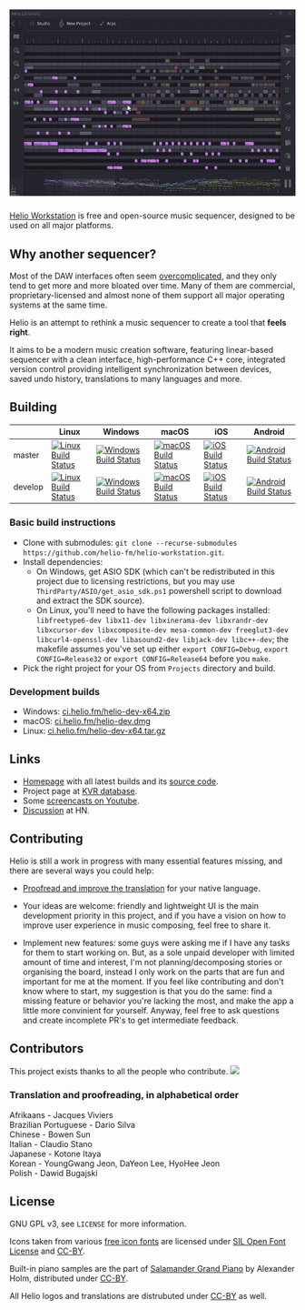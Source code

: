 ## <p align="center"><img src="Resources/screen-v2.png"></p>
[Helio Workstation](https://helio.fm) is free and open-source music sequencer, designed to be used on all major platforms.


## Why another sequencer?

Most of the DAW interfaces often seem [overcomplicated](http://mashable.com/2015/09/18/german-u-boat/), and they only tend to get more and more bloated over time. Many of them are commercial, proprietary-licensed and almost none of them support all major operating systems at the same time.

Helio is an attempt to rethink a music sequencer to create a tool that **feels right**.

It aims to be a modern music creation software, featuring linear-based sequencer with a clean interface, high-performance C++ core, integrated version control providing intelligent synchronization between devices, saved undo history, translations to many languages and more.


## Building

||Linux|Windows|macOS|iOS|Android|
|---|---|---|---|---|---|
|master|[![Linux Build Status](https://travis-matrix-badges.herokuapp.com/repos/helio-fm/helio-workstation/branches/master/3)](https://travis-ci.org/helio-fm/helio-workstation)|[![Windows Build Status](https://ci.appveyor.com/api/projects/status/github/helio-fm/helio-workstation?svg=true&branch=master)](https://ci.appveyor.com/project/helio-fm/helio-workstation)|[![macOS Build Status](https://travis-matrix-badges.herokuapp.com/repos/helio-fm/helio-workstation/branches/master/4)](https://travis-ci.org/helio-fm/helio-workstation)|[![iOS Build Status](https://travis-matrix-badges.herokuapp.com/repos/helio-fm/helio-workstation/branches/master/5)](https://travis-ci.org/helio-fm/helio-workstation)|[![Android Build Status](https://travis-matrix-badges.herokuapp.com/repos/helio-fm/helio-workstation/branches/master/6)](https://travis-ci.org/helio-fm/helio-workstation)|
|develop|[![Linux Build Status](https://travis-matrix-badges.herokuapp.com/repos/helio-fm/helio-workstation/branches/develop/3)](https://travis-ci.org/helio-fm/helio-workstation)|[![Windows Build Status](https://ci.appveyor.com/api/projects/status/github/helio-fm/helio-workstation?svg=true&branch=develop)](https://ci.appveyor.com/project/helio-fm/helio-workstation)|[![macOS Build Status](https://travis-matrix-badges.herokuapp.com/repos/helio-fm/helio-workstation/branches/develop/4)](https://travis-ci.org/helio-fm/helio-workstation)|[![iOS Build Status](https://travis-matrix-badges.herokuapp.com/repos/helio-fm/helio-workstation/branches/develop/5)](https://travis-ci.org/helio-fm/helio-workstation)|[![Android Build Status](https://travis-matrix-badges.herokuapp.com/repos/helio-fm/helio-workstation/branches/develop/6)](https://travis-ci.org/helio-fm/helio-workstation)|

### Basic build instructions

 * Clone with submodules: `git clone --recurse-submodules https://github.com/helio-fm/helio-workstation.git`.
 * Install dependencies:
   * On Windows, get ASIO SDK (which can't be redistributed in this project due to licensing restrictions, but you may use `ThirdParty/ASIO/get_asio_sdk.ps1` powershell script to download and extract the SDK source).
   * On Linux, you'll need to have the following packages installed: `libfreetype6-dev libx11-dev libxinerama-dev libxrandr-dev libxcursor-dev libxcomposite-dev mesa-common-dev freeglut3-dev libcurl4-openssl-dev libasound2-dev libjack-dev libc++-dev`; the makefile assumes you've set up either `export CONFIG=Debug`, `export CONFIG=Release32` or `export CONFIG=Release64` before you `make`.
 * Pick the right project for your OS from `Projects` directory and build.

### Development builds

* Windows: [ci.helio.fm/helio-dev-x64.zip](https://ci.helio.fm/helio-dev-x64.zip)
* macOS: [ci.helio.fm/helio-dev.dmg](https://ci.helio.fm/helio-dev.dmg)
* Linux: [ci.helio.fm/helio-dev-x64.tar.gz](https://ci.helio.fm/helio-dev-x64.tar.gz)


## Links

 * [Homepage](https://helio.fm) with all latest builds and its [source code](https://github.com/helio-fm/muse-hackers).
 * Project page at [KVR database](https://www.kvraudio.com/product/helio-workstation-by-peter-rudenko).
 * Some [screencasts on Youtube](https://www.youtube.com/channel/UCO3K8iCd1k2FTqSocoE-WXw/).
 * [Discussion](https://news.ycombinator.com/item?id=14212054) at HN.


## Contributing

Helio is still a work in progress with many essential features missing, and there are several ways you could help:

* [Proofread and improve the translation](https://helio.fm/translations) for your native language.

* Your ideas are welcome: friendly and lightweight UI is the main development priority in this project, and if you have a vision on how to improve user experience in music composing, feel free to share it.

* Implement new features: some guys were asking me if I have any tasks for them to start working on. But, as a sole unpaid developer with limited amount of time and interest, I'm not planning/decomposing stories or organising the board, instead I only work on the parts that are fun and important for me at the moment. If you feel like contributing and don't know where to start, my suggestion is that you do the same: find a missing feature or behavior you're lacking the most, and make the app a little more convinient for yourself. Anyway, feel free to ask questions and create incomplete PR's to get intermediate feedback.


## Contributors

This project exists thanks to all the people who contribute. 
<a href="https://github.com/helio-fm/helio-workstation/graphs/contributors"><img src="https://opencollective.com/helio-workstation/contributors.svg?width=890&button=false" /></a>


### Translation and proofreading, in alphabetical order

Afrikaans - Jacques Viviers  
Brazilian Portuguese - Dario Silva  
Chinese - Bowen Sun  
Italian - Claudio Stano  
Japanese - Kotone Itaya  
Korean - YoungGwang Jeon, DaYeon Lee, HyoHee Jeon  
Polish - Dawid Bugajski  


## License

GNU GPL v3, see ``LICENSE`` for more information.

Icons taken from various [free icon fonts](https://icomoon.io) are licensed under [SIL Open Font License](http://scripts.sil.org/cms/scripts/page.php?id=OFL) and [CC-BY](https://creativecommons.org/licenses/by/3.0/).

Built-in piano samples are the part of [Salamander Grand Piano](https://archive.org/details/SalamanderGrandPianoV3) by Alexander Holm, distributed under [CC-BY](https://creativecommons.org/licenses/by/3.0/).

All Helio logos and translations are distrubuted under [CC-BY](https://creativecommons.org/licenses/by/3.0/) as well.
